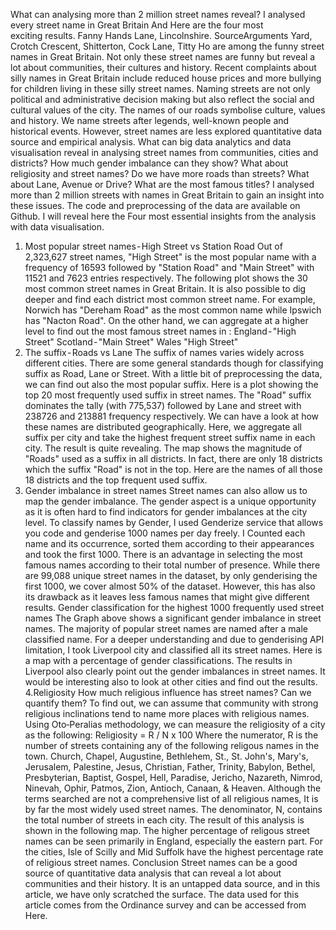 What can analysing more than 2 million street names reveal?
I analysed every street name in Great Britain And Here are the four most exciting results.
Fanny Hands Lane, Lincolnshire. SourceArguments Yard, Crotch Crescent, Shitterton, Cock Lane, Titty Ho are among the funny street names in Great Britain. Not only these street names are funny but reveal a lot about communities, their cultures and history. Recent complaints about silly names in Great Britain include reduced house prices and more bullying for children living in these silly street names.
Naming streets are not only political and administrative decision making but also reflect the social and cultural values of the city. The names of our roads symbolise culture, values and history. We name streets after legends, well-known people and historical events.
However, street names are less explored quantitative data source and empirical analysis. What can big data analytics and data visualisation reveal in analysing street names from communities, cities and districts? How much gender imbalance can they show? What about religiosity and street names? Do we have more roads than streets? What about Lane, Avenue or Drive? What are the most famous titles?
I analysed more than 2 million streets with names in Great Britain to gain an insight into these issues. The code and preprocessing of the data are available on Github. I will reveal here the Four most essential insights from the analysis with data visualisation.
1. Most popular street names - High Street vs Station Road
Out of 2,323,627 street names, "High Street" is the most popular name with a frequency of 16593 followed by "Station Road" and "Main Street" with 11521 and 7623 entries respectively. The following plot shows the 30 most common street names in Great Britain.
It is also possible to dig deeper and find each district most common street name. For example, Norwich has "Dereham Road" as the most common name while Ipswich has "Nacton Road". On the other hand, we can aggregate at a higher level to find out the most famous street names in :
England - "High Street"
Scotland - "Main Street"
Wales "High Street"
2. The suffix - Roads vs Lane
The suffix of names varies widely across different cities. There are some general standards though for classifying suffix as Road, Lane or Street. With a little bit of preprocessing the data, we can find out also the most popular suffix. Here is a plot showing the top 20 most frequently used suffix in street names.
The "Road" suffix dominates the tally (with 775,537) followed by Lane and street with 238726 and 213881 frequency respectively. We can have a look at how these names are distributed geographically. Here, we aggregate all suffix per city and take the highest frequent street suffix name in each city. The result is quite revealing.
The map shows the magnitude of "Roads" used as a suffix in all districts. In fact, there are only 18 districts which the suffix "Road" is not in the top. Here are the names of all those 18 districts and the top frequent used suffix.
3. Gender imbalance in street names
Street names can also allow us to map the gender imbalance. The gender aspect is a unique opportunity as it is often hard to find indicators for gender imbalances at the city level.
To classify names by Gender, I used Genderize service that allows you code and genderise 1000 names per day freely. I Counted each name and its occurrence, sorted them according to their appearances and took the first 1000. There is an advantage in selecting the most famous names according to their total number of presence. While there are 99,088 unique street names in the dataset, by only genderising the first 1000, we cover almost 50% of the dataset. However, this has also its drawback as it leaves less famous names that might give different results.
Gender classification for the highest 1000 frequently used street names
The Graph above shows a significant gender imbalance in street names. The majority of popular street names are named after a male classified name.
For a deeper understanding and due to genderising API limitation, I took Liverpool city and classified all its street names. Here is a map with a percentage of gender classifications.
The results in Liverpool also clearly point out the gender imbalances in street names. It would be interesting also to look at other cities and find out the results.
4.Religiosity
How much religious influence has street names? Can we quantify them? To find out, we can assume that community with strong religious inclinations tend to name more places with religious names.
Using Oto‐Peralias methodology, we can measure the religiosity of a city as the following:
Religiosity = R / N x 100
Where the numerator, R is the number of streets containing any of the following religous names in the town.
Church, Chapel, Augustine, Bethlehem, St., St. John's, Mary's, Jerusalem, Palestine, Jesus, Christian, Father, Trinity, Babylon, Bethel, Presbyterian, Baptist, Gospel, Hell, Paradise, Jericho, Nazareth, Nimrod, Ninevah, Ophir, Patmos, Zion, Antioch, Canaan, & Heaven.
Although the terms searched are not a comprehensive list of all religious names, It is by far the most widely used street names.
The denominator, N, contains the total number of streets in each city.
The result of this analysis is shown in the following map.
The higher percentage of religous street names can be seen primarily in England, especially the eastern part. For the cities, Isle of Scilly and Mid Suffolk have the highest percentage rate of religious street names.
Conclusion
Street names can be a good source of quantitative data analysis that can reveal a lot about communities and their history. It is an untapped data source, and in this article, we have only scratched the surface.
The data used for this article comes from the Ordinance survey and can be accessed from Here.
